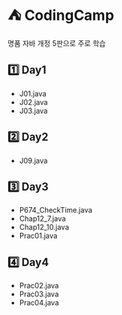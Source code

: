 # ⛺ CodingCamp
명품 자바 개정 5판으로 주로 학습

## 1️⃣ Day1
* J01.java
* J02.java
* J03.java
## 2️⃣ Day2
* J09.java
## 3️⃣ Day3
* P674_CheckTime.java
* Chap12_7.java
* Chap12_10.java
* Prac01.java
## 4️⃣ Day4
* Prac02.java
* Prac03.java
* Prac04.java

